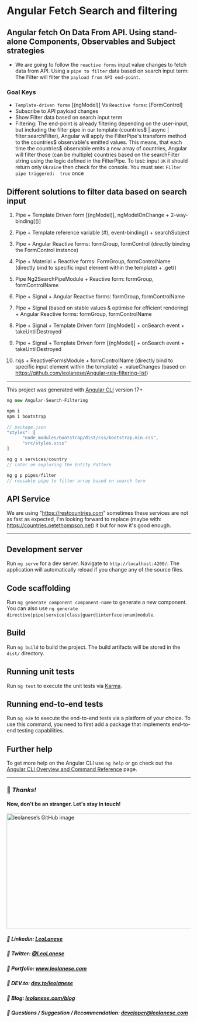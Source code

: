 # Angular Fetch Search and filtering

## Angular fetch On Data From API. Using stand-alone Components, Observables and Subject strategies

- We are going to follow the `reactive forms` input value changes to fetch data from API. Using a `pipe to filter` data based on search input term: The Filter will filter the `payload from API end-point`.

### Goal Keys

- `Template-driven forms` [(ngModel)] Vs `Reactive forms`: [FormControl]
- Subscribe to API payload changes
- Show Filter data based on search input term
- Filtering: The end-point is already filtering depending on the user-input, but including the filter pipe in our template (countries$ | async | filter:searchFilter), Angular will apply the FilterPipe's transform method to the countries$ observable's emitted values. This means, that each time the countries$ observable emits a new array of countries, Angular will filter those (can be multiple) countries based on the searchFilter string using the logic defined in the FilterPipe. To test: input `UK` it should return only `Ukraine` then check for the console. You must see: `Filter pipe triggered:  true` once 

## Different solutions to filter data based on search input

1) Pipe + Template Driven form [(ngModel)], ngModelOnChange + 2-way-binding[()]

2) Pipe + Template reference variable (#), event-binding() + searchSubject

3) Pipe + Angular Reactive forms: formGroup, formControl (directly binding the FormControl instance)

4) Pipe + Material + Reactive forms: FormGroup, formControlName (directly bind to specific input element within the template) + .get()

5) Pipe Ng2SearchPipeModule + Reactive form: formGroup, formControlName

6) Pipe + Signal + Angular Reactive forms: formGroup, formControlName

7) Pipe + Signal (based on stable values & optimise for efficient rendering) + Angular Reactive forms: formGroup, formControlName

8) Pipe + Signal + Template Driven form [(ngModel)] + onSearch event + takeUntilDestroyed

9) Pipe + Signal + Template Driven form [(ngModel)] + onSearch event + takeUntilDestroyed

10) rxjs + ReactiveFormsModule + formControlName (directly bind to specific input element within the template) + .valueChanges
(based on https://github.com/leolanese/Angular-rxjs-filtering-list)

---

This project was generated with [Angular CLI](https://github.com/angular/angular-cli) version 17+

```js
ng new Angular-Search-Filtering

npm i
npm i bootstrap
```

```js
// package.json
"styles": [
      "node_modules/bootstrap/dist/css/bootstrap.min.css",
      "src/styles.scss"
]
```

```js
ng g s services/country
// later on exploring the Entity Pattern

ng g p pipes/filter
// reusable pipe to filter array based on search term
```

## API Service

We are using "https://restcountries.com" sometimes these services are not as fast as expected, I'm looking forward to replace (maybe with: https://countries.petethompson.net) it but for now it's good enough.

---

## Development server

Run `ng serve` for a dev server. Navigate to `http://localhost:4200/`. The application will automatically reload if you change any of the source files.

## Code scaffolding

Run `ng generate component component-name` to generate a new component. You can also use `ng generate directive|pipe|service|class|guard|interface|enum|module`.

## Build

Run `ng build` to build the project. The build artifacts will be stored in the `dist/` directory.

## Running unit tests

Run `ng test` to execute the unit tests via [Karma](https://karma-runner.github.io).

## Running end-to-end tests

Run `ng e2e` to execute the end-to-end tests via a platform of your choice. To use this command, you need to first add a package that implements end-to-end testing capabilities.

## Further help

To get more help on the Angular CLI use `ng help` or go check out the [Angular CLI Overview and Command Reference](https://angular.io/cli) page.

---
### :100: <i>Thanks!</i>
#### Now, don't be an stranger. Let's stay in touch!

<a href="https://github.com/leolanese" target="_blank" rel="noopener noreferrer">
  <img src="https://scastiel.dev/api/image/leolanese?dark&removeLink" alt="leolanese’s GitHub image" width="600" height="314" />
</a>

##### :radio_button: Linkedin: <a href="https://www.linkedin.com/in/leolanese/" target="_blank">LeoLanese</a>
##### :radio_button: Twitter: <a href="https://twitter.com/LeoLanese" target="_blank">@LeoLanese</a>
##### :radio_button: Portfolio: <a href="https://www.leolanese.com" target="_blank">www.leolanese.com</a>
##### :radio_button: DEV.to: <a href="https://www.dev.to/leolanese" target="_blank">dev.to/leolanese</a>
##### :radio_button: Blog: <a href="https://www.leolanese.com/blog" target="_blank">leolanese.com/blog</a>
##### :radio_button: Questions / Suggestion / Recommendation: developer@leolanese.com
